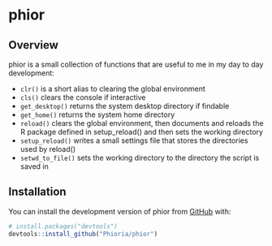 
<!-- README.md is generated from README.Rmd. Please edit that file -->

# phior

<!-- badges: start -->
<!-- badges: end -->

## Overview

phior is a small collection of functions that are useful to me in my day
to day development:

- `clr()` is a short alias to clearing the global environment
- `cls()` clears the console if interactive
- `get_desktop()` returns the system desktop directory if findable
- `get_home()` returns the system home directory
- `reload()` clears the global environment, then documents and reloads
  the R package defined in setup_reload() and then sets the working
  directory
- `setup_reload()` writes a small settings file that stores the
  directories used by reload()
- `setwd_to_file()` sets the working directory to the directory the
  script is saved in

## Installation

You can install the development version of phior from
[GitHub](https://github.com/) with:

``` r
# install.packages("devtools")
devtools::install_github("Phioria/phior")
```
